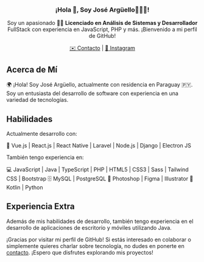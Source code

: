 <p align="center">
   <h3 align="center">
     ¡Hola 👋, Soy José Argüello👨🏻‍💻!
  </h3>
</p>

<p align="center">
   Soy un apasionado 👨‍💼 <strong>Licenciado en Análisis de Sistemas y Desarrollador</strong> FullStack con experiencia en JavaScript, PHP y más. ¡Bienvenido a mi perfil de GitHub!
</p>

<p align="center">
   <a href="mailto:argelloestigarribia.josantonio@gmail.com">✉️ Contacto</a> | <a href="https://www.instagram.com/josecienty/">📸 Instagram</a>
</p>

## Acerca de Mí

🌍 ¡Hola! Soy José Argüello, actualmente con residencia en Paraguay 🇵🇾. Soy un entusiasta del desarrollo de software con experiencia en una variedad de tecnologías.

## Habilidades

Actualmente desarrollo con:

🚀 Vue.js | React.js | React Native | Laravel | Node.js | Django | Electron JS

También tengo experiencia en:

💻 JavaScript | Java | TypeScript | PHP | HTML5 | CSS3 | Sass | Tailwind CSS | Bootstrap
🗄️ MySQL | PostgreSQL
🎨 Photoshop | Figma | Illustrator
🤖 Kotlin | Python

## Experiencia Extra

Además de mis habilidades de desarrollo, también tengo experiencia en el desarrollo de aplicaciones de escritorio y móviles utilizando Java.

¡Gracias por visitar mi perfil de GitHub! Si estás interesado en colaborar o simplemente quieres charlar sobre tecnología, no dudes en ponerte en [contacto](mailto:argelloestigarribia.josantonio@gmail.com). ¡Espero que disfrutes explorando mis proyectos!
